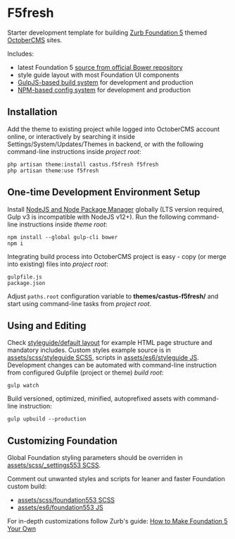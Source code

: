 # F5fresh
Starter development template for building [Zurb Foundation 5](https://foundation.zurb.com/sites/docs/v/5.5.3/) themed [OctoberCMS](//octobercms.com/) sites.

Includes:
- latest Foundation 5 [source from official Bower repository](https://github.com/zurb/bower-foundation)
- style guide layout with most Foundation UI components
- [GulpJS-based build system](https://nystudio107.com/blog/a-gulp-workflow-for-frontend-development-automation) for development and production
- [NPM-based config system](https://nystudio107.com/blog/a-better-package-json-for-the-frontend) for development and production


## Installation
Add the theme to existing project while logged into OctoberCMS account online,
or interactively by searching it inside Settings/System/Updates/Themes in backend,
or with the following command-line instructions inside *project root*:
```
php artisan theme:install castus.f5fresh f5fresh
php artisan theme:use f5fresh
```

## One-time Development Environment Setup
Install [NodeJS and Node Package Manager](https://nodejs.org/en/) globally (LTS version required, Gulp v3 is incompatible with NodeJS v12+).
Run the following command-line instructions inside *theme root*:
```
npm install --global gulp-cli bower
npm i
```
Integrating build process into OctoberCMS project is easy - copy (or merge into existing) files into *project root*:
```
gulpfile.js
package.json
```
Adjust `paths.root` configuration variable to **themes/castus-f5fresh/** and start using command-line tasks from *project root*. 

## Using and Editing
Check [styleguide/default layout](https://github.com/Eoler/oc-f5fresh-theme/blob/master/layouts/styleguide/default.htm)
for example HTML page structure and mandatory includes.
Custom styles example source is in [assets/scss/styleguide SCSS](https://github.com/Eoler/oc-f5fresh-theme/blob/master/assets/scss/styleguide.scss),
scripts in [assets/es6/styleguide JS](https://github.com/Eoler/oc-f5fresh-theme/blob/master/assets/es6/styleguide.js).
Development changes can be automated with command-line instruction from configured Gulpfile (project or theme) *build root*:
```
gulp watch
```
Build versioned, optimized, minified, autoprefixed assets with command-line instruction:
```
gulp upbuild --production
```

## Customizing Foundation
Global Foundation styling parameters should be overriden in
[assets/scss/_settings553 SCSS](https://github.com/Eoler/oc-f5fresh-theme/blob/master/assets/scss/_settings553.scss).

Comment out unwanted styles and scripts for leaner and faster Foundation custom build:
- [assets/scss/foundation553 SCSS](https://github.com/Eoler/oc-f5fresh-theme/blob/master/assets/scss/foundation553.scss)
- [assets/es6/foundation553 JS](https://github.com/Eoler/oc-f5fresh-theme/blob/master/assets/es6/foundation553.js)

For in-depth customizations follow Zurb's guide: [How to Make Foundation 5 Your Own](https://zurb.com/university/lessons/how-to-make-foundation-5-your-own)
